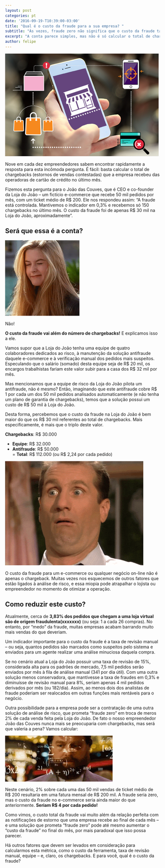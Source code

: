 ```yaml
---
layout: post
categories: pt
date: '2016-09-19-T10:39:00-03:00'
title: "Qual é o custo da fraude para a sua empresa? "
subtitle: "Às vezes, fraude zero não significa que o custo da fraude também será zero..."
excerpt: "A conta parece simples, mas não é só calcular o total de chargebacks recebidos no mês"
author: felipe
---
```


![mobile](/images/160912-mobile.png) 

Nove em cada dez empreendedores sabem encontrar rapidamente a resposta para esta incômoda pergunta. É fácil: basta calcular o total de chargebacks (estornos de vendas contestadas) que a empresa recebeu das operadoras de cartão de crédito no último mês. 

Fizemos esta pergunta para o João das Couves, que é CEO e co-founder da Loja do João – um fictício e-commerce que recebe 50 mil pedidos por mês, com um ticket médio de R$ 200. Ele nos respondeu assim: “A fraude está controlada. Mantivemos o indicador em 0,3% e recebemos só 150 chargebacks no último mês. O custo da fraude foi de apenas R$ 30 mil na Loja do João, aproximadamente”. 

## Será que essa é a conta?

![shrug](/images/160920-shrug.gif) 

Não!

**O custo da fraude vai além do número de chargebacks!** E explicamos isso a ele. 

Vamos supor que a Loja do João tenha uma equipe de quatro colaboradores dedicados ao risco, à manutenção da solução antifraude daquele e-commerce e à verificação manual dos pedidos mais suspeitos. Especulando que o salário (somado) desta equipe seja de R$ 20 mil, os encargos trabalhistas fariam este valor subir para a casa dos R$ 32 mil por mês. 

Mas mencionamos que a equipe de risco da Loja do João pilota um antifraude, não é mesmo? Então, imaginando que este antifraude cobre R$ 1 por cada um dos 50 mil pedidos analisados automaticamente (e não tenha um plano de garantia de chargebacks), temos que a solução possui um custo de R$ 50 mil à Loja do João. 

Desta forma, percebemos que o custo da fraude na Loja do João é bem maior do que os R$ 30 mil referentes ao total de chargebacks. Mais especificamente, é mais que o triplo deste valor. 

**Chargebacks**: R$ 30.000  
+ **Equipe**: R$ 32.000  
+ **Antifraude**: R$ 50.000  
= **Total**: R$ 112.000 (ou R$ 2,24 por cada pedido)

![shocking](/images/160920-shocked.gif) 

O custo da fraude para um e-commerce ou qualquer negócio on-line não é apenas o chargeback. Muitas vezes nos esquecemos de outros fatores que estão ligados à análise de risco, e essa miopia pode atrapalhar o lojista ou empreendedor no momento de otimizar a operação.

## Como reduzir este custo?

Atualmente, cerca de **3,83% dos pedidos que chegam a uma loja virtual são de origem fraudulenta(xxxxxxx)** (ou seja: 1 a cada 26 compras). No entanto, por “medo” da fraude, muitas empresas acabam barrando muito mais vendas do que deveriam. 

Um indicador importante para o custo da fraude é a taxa de revisão manual – ou seja, quantos pedidos são marcados como suspeitos pelo sistema e enviados para um agente realizar uma análise minuciosa daquela compra. 

Se no cenário atual a Loja do João possuir uma taxa de revisão de 15%, considerada alta para os padrões de mercado, 7,5 mil pedidos serão enviados por mês à fila de análise manual (341 por dia útil). Com uma outra solução menos conservadora, que mantivesse a taxa de fraudes em 0,3% e diminuísse de revisão manual para 8%, seriam apenas 4 mil pedidos derivados por mês (ou 182/dia). Assim, ao menos dois dos analistas de fraude poderiam ser realocados em outras funções mais rentáveis para o negócio.

Outra possibilidade para a empresa pode ser a contratação de uma outra solução de análise de risco, que prometa “fraude zero” em troca de meros 2% de cada venda feita pela Loja do João. De fato o nosso empreendedor João das Couves nunca mais se preocuparia com chargebacks, mas será que valeria a pena? Vamos calcular:

![calculating](/images/160920-calculating.gif) 

Neste cenário, 2% sobre cada uma das 50 mil vendas de ticket médio de R$ 200 resultaria em uma fatura mensal de R$ 200 mil. A fraude seria zero, mas o custo da fraude no e-commerce seria ainda maior do que anteriormente. **Seriam R$ 4 por cada pedido!**

Como vimos, o custo total da fraude vai muito além da relação perfeita com as notificações de estorno que uma empresa recebe ao final de cada mês – e uma solução que prometa “fraude zero” pode até mesmo aumentar o “custo da fraude” no final do mês, por mais paradoxal que isso possa parecer.

Há outros fatores que devem ser levados em consideração para calcularmos esta métrica, como o custo da ferramenta, taxa de revisão manual, equipe – e, claro, os chargebacks. E para você, qual é o custo da fraude? 



